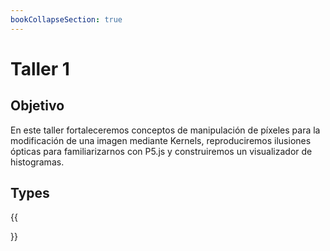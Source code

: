 ```yaml
---
bookCollapseSection: true
---
```


# Taller 1

## Objetivo

En este taller fortaleceremos conceptos de manipulación de píxeles para la modificación de una imagen mediante Kernels, reproduciremos ilusiones ópticas para familiarizarnos con P5.js y construiremos un visualizador de histogramas.

## Types

{{<section>}}
